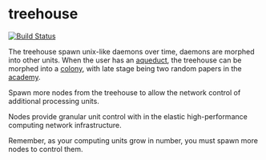 # treehouse
[![Build Status](https://travis-ci.org/nonsensews/treehouse.svg?branch=master)](https://travis-ci.org/nonsensews/treehouse)

The treehouse spawn unix-like daemons over time, daemons are morphed into other units. When the user has an [aqueduct](https://github.com/nonsensews/aqueduct), the treehouse can be morphed into a [colony](https://github.com/nonsensews/colony), with late stage being two random papers in the [academy](https://github.com/nonsensews/academy).

Spawn more nodes from the treehouse to allow the network control of additional processing units.

Nodes provide granular unit control with in the elastic high-performance computing network infrastructure.

Remember, as your computing units grow in number, you must spawn more nodes to control them.
